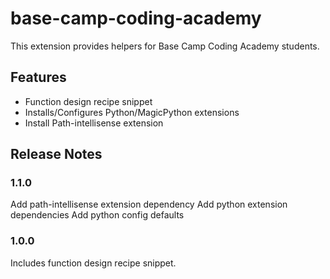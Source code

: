 # base-camp-coding-academy

This extension provides helpers for Base Camp Coding Academy students.

## Features

- Function design recipe snippet
- Installs/Configures Python/MagicPython extensions
- Install Path-intellisense extension

## Release Notes

### 1.1.0

Add path-intellisense extension dependency
Add python extension dependencies
Add python config defaults

### 1.0.0

Includes function design recipe snippet.
